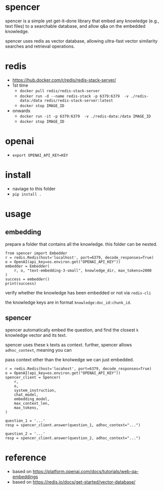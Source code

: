 # spencer
spencer is a simple yet get-it-done library that embed any knowledge (e.g., text files) to a searchable database, and allow q&a on the embedded knowledge. 

spencer uses redis as vector database, allowing ultra-fast vector similarity searches and retrieval operations. 

# redis
- https://hub.docker.com/r/redis/redis-stack-server/
- 1st time
    - `docker pull redis/redis-stack-server`
    - `docker run -d --name redis-stack -p 6379:6379  -v ./redis-data:/data redis/redis-stack-server:latest`
    - `docker stop IMAGE_ID`
- onwards
    - `docker run -it -p 6379:6379  -v ./redis-data:/data IMAGE_ID`
    - `docker stop IMAGE_ID`

# openai
- `export OPENAI_API_KEY=KEY`

# install
- naviage to this folder
- `pip install .`

# usage
## embedding
prepare a folder that contains all the knowledge. this folder can be nested. 

```
from spencer import Embedder
r = redis.Redis(host='localhost', port=6379, decode_responses=True)
o = OpenAI(api_key=os.environ.get("OPENAI_API_KEY"))
embedder = Embedder(
    r, o, "text-embedding-3-small", knowledge_dir, max_tokens=2000
)
success = embedder()
print(success)
```

verify whether the knowledge has been embedded or not via `redis-cli`

the knowledge keys are in format `knowledge:doc_id:chunk_id`. 

## spencer
spencer automatically embed the question, and find the closest `k` knowledge vector and its text. 

spencer uses these `k` texts as context. further, spencer allows `adhoc_context`, meaning you can 

pass context other than the knolwedge we can just embedded. 

```
r = redis.Redis(host='locahost', port=6379, decode_responses=True)
o = OpenAI(api_key=os.environ.get("OPENAI_API_KEY"))
spencer_client = Spencer(
    r,
    o,
    system_instruction,
    chat_model,
    embedding_model,
    max_context_len,
    max_tokens,
)

question_1 = '...'
resp = spencer_client.answer(question_1, adhoc_context="...")

question_2 = '...'
resp = spencer_client.answer(question_2, adhoc_context="...")
```

# reference
- based on https://platform.openai.com/docs/tutorials/web-qa-embeddings
- based on https://redis.io/docs/get-started/vector-database/


